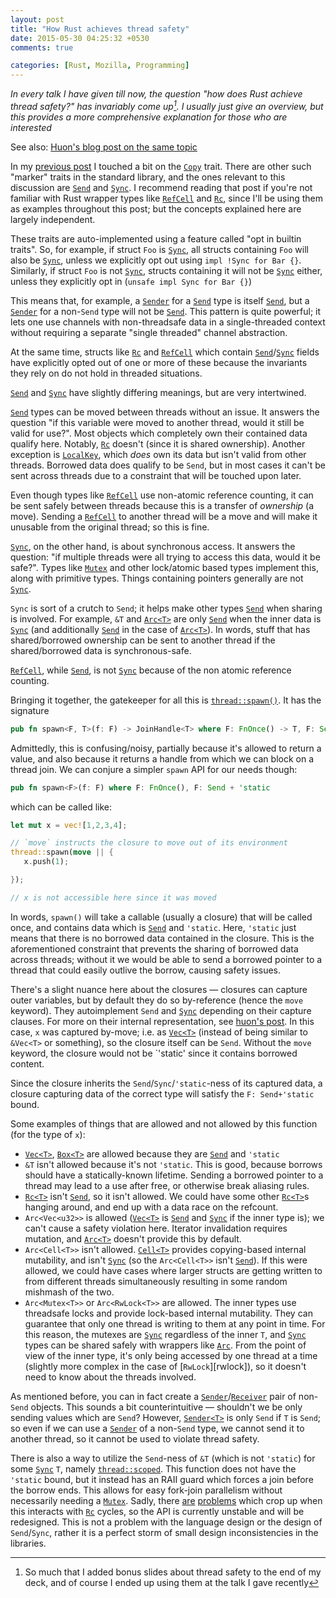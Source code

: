 ```yaml
---
layout: post
title: "How Rust achieves thread safety"
date: 2015-05-30 04:25:32 +0530
comments: true

categories: [Rust, Mozilla, Programming]
---
```




_In every talk I have given till now, the question "how does Rust achieve thread safety?"
has invariably come up[^1]. I usually just give an overview, but this provides a more comprehensive
explanation for those who are interested_

See also: [Huon's blog post on the same topic][huon-send]

[huon-send]: http://huonw.github.io/blog/2015/02/some-notes-on-send-and-sync/
[^1]: So much that I added bonus slides about thread safety to the end of my deck, and of course I ended up using them at the talk I gave recently

In my [previous post][post-prev] I touched a bit on the [`Copy`][copy] trait. There are other such "marker" traits
in the standard library, and the ones relevant to this discussion are [`Send`][send] and [`Sync`][sync].
I recommend reading that post if you're not familiar with Rust wrapper types like [`RefCell`][refcell] and [`Rc`][rc],
since I'll be using them as examples throughout this post; but the concepts explained here are largely independent.

These traits are auto-implemented using a feature called "opt in builtin traits". So,
for example, if struct `Foo` is [`Sync`][sync], all structs containing `Foo` will
also be [`Sync`][sync], unless we explicitly opt out using `impl !Sync for Bar {}`. Similarly,
if struct `Foo` is not [`Sync`][sync], structs containing it will not be [`Sync`][sync] either,
unless they explicitly opt in (`unsafe impl Sync for Bar {}`)

This means that, for example, a [`Sender`][sender] for a [`Send`][send] type is itself [`Send`][send],
but a [`Sender`][sender] for a non-`Send` type will not be [`Send`][send]. This pattern is quite powerful;
it lets one use channels with non-threadsafe data in a single-threaded context without
requiring a separate "single threaded" channel abstraction.

At the same time, structs like [`Rc`][rc] and [`RefCell`][refcell] which contain [`Send`][send]/[`Sync`][sync] fields
have explicitly opted out of one or more of these because the invariants they rely on do not
hold in threaded situations.

[post-prev]: http://manishearth.github.io/blog/2015/05/27/wrapper-types-in-rust-choosing-your-guarantees/
[send]: http://doc.rust-lang.org/std/marker/trait.Send.html
[sync]: http://doc.rust-lang.org/std/marker/trait.Sync.html
[copy]: http://doc.rust-lang.org/std/marker/trait.Copy.html

[`Send`][send] and [`Sync`][sync] have slightly differing meanings, but are very intertwined.

[`Send`][send] types can be moved between threads without an issue. It answers the question
"if this variable were moved to another thread, would it still be valid for use?".
Most objects which completely own their contained data qualify here. Notably, [`Rc`][rc] doesn't
(since it is shared ownership). Another exception is [`LocalKey`][localkey], which
_does_ own its data but isn't valid from other threads. Borrowed data does qualify to be `Send`, but
in most cases it can't be sent across threads due to a constraint that will be touched upon later.

Even though types like [`RefCell`][refcell] use non-atomic reference counting, it can be sent safely
between threads because this is a transfer of _ownership_ (a move). Sending a [`RefCell`][refcell] to another thread
will be a move and will make it unusable from the original thread; so this is fine.


[localkey]: https://doc.rust-lang.org/nightly/std/thread/struct.LocalKey.html


[`Sync`][sync], on the other hand, is about synchronous access. It answers the question: "if
multiple threads were all trying to access this data, would it be safe?". Types like
[`Mutex`][mutex] and other lock/atomic based types implement this, along with primitive types.
Things containing pointers generally are not [`Sync`][sync].

`Sync` is sort of a crutch to `Send`; it helps make other types [`Send`][send] when sharing is
involved. For example, `&T` and [`Arc<T>`][arc] are only [`Send`][send] when the inner data is [`Sync`][sync] (and 
additionally [`Send`][send] in the case of [`Arc<T>`][arc]). In words, stuff that has shared/borrowed ownership can be sent
to another thread if the shared/borrowed data is synchronous-safe.

[`RefCell`][refcell], while [`Send`][send], is not [`Sync`][sync] because of the non atomic reference counting.

Bringing it together, the gatekeeper for all this is [`thread::spawn()`][spawn]. It has the signature

```rust
pub fn spawn<F, T>(f: F) -> JoinHandle<T> where F: FnOnce() -> T, F: Send + 'static, T: Send + 'static
```

Admittedly, this is confusing/noisy, partially because it's allowed to return a value, and also because
it returns a handle from which we can block on a thread join. We can conjure a simpler `spawn` API for our needs though:


```rust
pub fn spawn<F>(f: F) where F: FnOnce(), F: Send + 'static
```

which can be called like:

```rust
let mut x = vec![1,2,3,4];

// `move` instructs the closure to move out of its environment
thread::spawn(move || {
   x.push(1);

});

// x is not accessible here since it was moved

```

In words, `spawn()` will take a callable (usually a closure) that will be called once, and contains
data which is [`Send`][send] and `'static`. Here, `'static` just means that there is no borrowed
data contained in the closure. This is the aforementioned constraint that prevents the sharing of
borrowed data across threads; without it we would be able to send a borrowed pointer to a thread that
could easily outlive the borrow, causing safety issues.

There's a slight nuance here about the closures &mdash; closures can capture outer variables,
but by default they do so by-reference (hence the `move` keyword). They autoimplement `Send`
and [`Sync`][sync] depending on their capture clauses. For more on their internal representation,
see [huon's post][huon-closure]. In this case, `x` was captured by-move; i.e. as [`Vec<T>`][vec]
(instead of being similar to `&Vec<T>` or something), so the closure itself can be `Send`.
Without the `move` keyword, the closure would not be `'static' since it contains borrowed
content.

Since the closure inherits the `Send`/`Sync`/`'static`-ness of its captured data, a closure
capturing data of the correct type will satisfy the `F: Send+'static` bound.

Some examples of things that are allowed and not allowed by this function (for the type of `x`):


 - [`Vec<T>`][vec], [`Box<T>`][box] are allowed because they are [`Send`][send] and `'static`
 - `&T` isn't allowed because it's not `'static`. This is good, because borrows should have a statically-known lifetime. Sending a borrowed pointer to a thread may lead to a use after free, or otherwise break aliasing rules.
 - [`Rc<T>`][rc] isn't [`Send`][send], so it isn't allowed. We could have some other [`Rc<T>`][rc]s hanging around, and end up with a data race on the refcount.
 - `Arc<Vec<u32>>` is allowed ([`Vec<T>`][vec] is [`Send`][send] and [`Sync`][sync] if the inner type is); we can't cause a safety violation here. Iterator invalidation requires mutation, and [`Arc<T>`][arc] doesn't provide this by default.
 - `Arc<Cell<T>>` isn't allowed. [`Cell<T>`][cell] provides copying-based internal mutability, and isn't [`Sync`][sync] (so the `Arc<Cell<T>>` isn't [`Send`][send]). If this were allowed, we could have cases where larger structs are getting written to from different threads simultaneously resulting in some random mishmash of the two.
 - `Arc<Mutex<T>>` or `Arc<RwLock<T>>` are allowed. The inner types use threadsafe locks and provide lock-based internal mutability. They can guarantee that only one thread is writing to them at any point in time. For this reason, the mutexes are [`Sync`][sync] regardless of the inner `T`, and [`Sync`][sync] types can be shared safely with wrappers like [`Arc`][arc]. From the point of view of the inner type, it's only being accessed by one thread at a time (slightly more complex in the case of [`RwLock`][rwlock]), so it doesn't need to know about the threads involved.


As mentioned before, you can in fact create a [`Sender`][sender]/[`Receiver`][receiver] pair of non-`Send` objects. This sounds a bit
counterintuitive &mdash; shouldn't we be only sending values which are `Send`? However, [`Sender<T>`][sender] is only
`Send` if `T` is `Send`; so even if we can use a [`Sender`][sender] of a non-`Send` type, we cannot send it to another thread,
so it cannot be used to violate thread safety.


There is also a way to utilize the `Send`-ness of `&T` (which is not `'static`) for some [`Sync`][sync] `T`, namely [`thread::scoped`][scoped].
This function does not have the `'static` bound, but it instead has an RAII guard which forces a join before the borrow ends. This
allows for easy fork-join parallelism without necessarily needing a [`Mutex`][mutex].
Sadly, there [are][peaches] [problems][more-peaches] which crop up when this interacts with [`Rc`][rc] cycles, so the API
is currently unstable and will be redesigned. This is not a problem with the language design or the design of `Send`/`Sync`,
rather it is a perfect storm of small design inconsistencies in the libraries.

[spawn]: http://doc.rust-lang.org/std/thread/fn.spawn.html
[huon-closure]: http://huonw.github.io/blog/2015/05/finding-closure-in-rust/
[scoped]: http://doc.rust-lang.org/std/thread/fn.scoped.html
[peaches]: http://cglab.ca/~abeinges/blah/everyone-peaches/
[more-peaches]: http://smallcultfollowing.com/babysteps/blog/2015/04/29/on-reference-counting-and-leaks/

[rc]: https://doc.rust-lang.org/std/rc/struct.Rc.html
[vec]: https://doc.rust-lang.org/std/vec/struct.Vec.html
[arc]: https://doc.rust-lang.org/std/sync/struct.Arc.html
[refcell]: https://doc.rust-lang.org/std/cell/struct.RefCell.html
[cell]: https://doc.rust-lang.org/std/cell/struct.Cell.html
[sender]: http://doc.rust-lang.org/std/sync/mpsc/struct.Sender.html
[receiver]: http://doc.rust-lang.org/std/sync/mpsc/struct.Receiver.html
[mutex]: http://doc.rust-lang.org/std/sync/struct.Mutex.html
[mutex]: http://doc.rust-lang.org/std/sync/struct.RwLock.html
[box]: http://doc.rust-lang.org/std/boxed/struct.Box.html